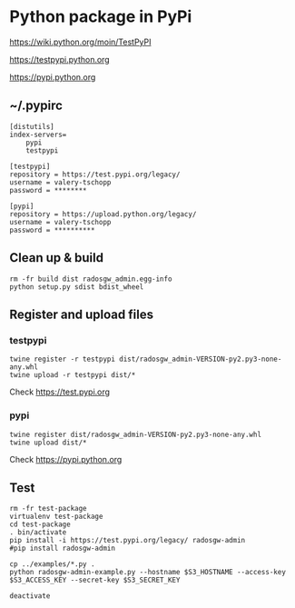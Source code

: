 # Python package in PyPi

https://wiki.python.org/moin/TestPyPI

https://testpypi.python.org

https://pypi.python.org


## ~/.pypirc

    [distutils]
    index-servers=
        pypi
        testpypi
  
    [testpypi]
    repository = https://test.pypi.org/legacy/
    username = valery-tschopp
    password = ********
  
    [pypi]
    repository = https://upload.python.org/legacy/
    username = valery-tschopp
    password = **********


## Clean up & build

    rm -fr build dist radosgw_admin.egg-info
    python setup.py sdist bdist_wheel


## Register and upload files

### testpypi

    twine register -r testpypi dist/radosgw_admin-VERSION-py2.py3-none-any.whl
    twine upload -r testpypi dist/*

Check https://test.pypi.org

### pypi

    twine register dist/radosgw_admin-VERSION-py2.py3-none-any.whl
    twine upload dist/*

Check https://pypi.python.org


## Test

    rm -fr test-package
    virtualenv test-package
    cd test-package
    . bin/activate
    pip install -i https://test.pypi.org/legacy/ radosgw-admin
    #pip install radosgw-admin

    cp ../examples/*.py .
    python radosgw-admin-example.py --hostname $S3_HOSTNAME --access-key $S3_ACCESS_KEY --secret-key $S3_SECRET_KEY

    deactivate


